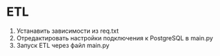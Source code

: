 # ETL

1. Устанавить зависимости из req.txt
2. Отредактировать настройки подключения к PostgreSQL в main.py
2. Запуск ETL через файл main.py

